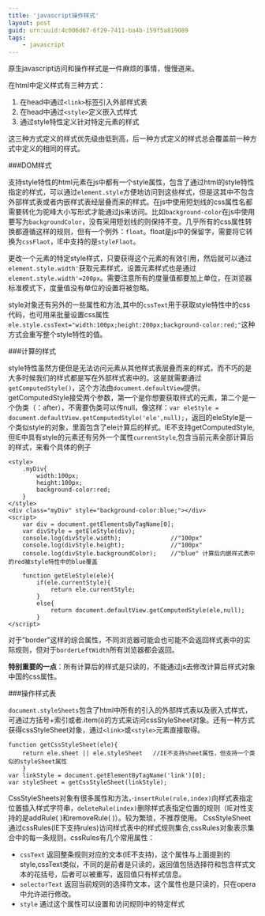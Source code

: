 ```yaml
---
title: 'javascript操作样式'
layout: post
guid: urn:uuid:4c006d67-6f29-7411-ba4b-159f5a819089
tags:
    - javascript
---
```

原生javascript访问和操作样式是一件麻烦的事情，慢慢道来。

在html中定义样式有三种方式：

 1. 在head中通过`<link>`标签引入外部样式表
 2. 在head中通过`<style>`定义嵌入式样式
 3. 通过style特性定义针对特定元素的样式

这三种方式定义的样式优先级由低到高，后一种方式定义的样式总会覆盖前一种方式中定义的相同的样式。

###DOM样式

支持style特性的html元素在js中都有一个style属性，包含了通过html的style特性指定的样式，可以通过`element.style`方便地访问到这些样式，但是这其中不包含外部样式表或者内嵌样式表经层叠而来的样式。在js中使用短划线的css属性名都需要转化为驼峰大小写形式才能通过js来访问。比如`background-color`在js中使用要写为`backgroundColor`，没有采用短划线的则保持不变。几乎所有的css属性转换都遵循这样的规则，但有一个例外：`float`。float是js中的保留字，需要将它转换为`cssFlaot`，IE中支持的是`styleFlaot`。

更改一个元素的特定style样式，只要获得这个元素的有效引用，然后就可以通过`element.style.width'`获取元素样式，设置元素样式也是通过`element.style.width'=200px`。需要注意所有的度量值都要加上单位，在浏览器标准模式下，度量值没有单位的设置将被忽略。

style对象还有另外的一些属性和方法,其中的`cssText`用于获取style特性中的css代码，也可用来批量设置css属性 `ele.style.cssText="width:100px;height:200px;background-color:red;"`这种方式会重写整个style特性的值。

###计算的样式

style特性虽然方便但是无法访问元素从其他样式表层叠而来的样式，而不巧的是大多时候我们的样式都是写在外部样式表中的。这是就需要通过`getComputedStyle()`，这个方法由`document.defaultView`提供。getComputedStyle接受两个参数，第一个是你想要获取样式的元素，第二个是一个伪类（：after），不需要伪类可以传null，像这样：`var eleStyle = document.defaultView.getComputedStyle('ele',null);`，返回的eleStyle是一个类似style的对象，里面包含了ele计算后的样式。IE不支持getComputedStyle,但IE中具有style的元素还有另外一个属性`currentStyle`,包含当前元素全部计算后的样式，来看个具体的例子

    
	<style>
	    .myDiv{
	        width:100px;
	        height:100px;
	        background-color:red;
	    }
	</style>
	<div class="myDiv" style="background-color:blue;"></div>
	<script>
	    var div = document.getElementsByTagName[0];
	    var divStyle = getEleStyle(div);
	    console.log(divStyle.width);              //"100px"
	    console.log(divStyle.height);             //"100px"
	    console.log(divStyle.backgroundColor);    //"blue" 计算后内嵌样式表中的red被style特性中的blue覆盖
	
	    function getEleStyle(ele){
	        if(ele.currentStyle){
	            return ele.currentStyle;
	        }
	        else{
	            return document.defaultView.getComputedStyle(ele,null);
	        }
	</script>

对于"border"这样的综合属性，不同浏览器可能会也可能不会返回样式表中的实际规则，但对于`borderLeftWidth`所有浏览器都会返回。

**特别重要的一点**：所有计算后的样式是只读的，不能通过js去修改计算后样式对象中国的css属性。

###操作样式表

`document.styleSheets`包含了html中所有的引入的外部样式表以及嵌入式样式，可通过方括号+索引或者.item(i)的方式来访问cssStyleSheet对象。还有一种方式获得cssStyleSheet对象，通过`<link>`或`<style>`元素直接取得。
	
	function getCssStyleSheet(ele){
	    return ele.sheet || ele.styleSheet   //IE不支持sheet属性，但支持一个类似的styleSheet属性
	    }
	var linkStyle = document.getElementByTagName('link')[0];
	var styleSheet = getCssStyleSheet(linkStyle);  

CssStyleSheets对象有很多属性和方法，·`insertRule(rule,index)`向样式表指定位置插入样式字符串，`deleteRule(index)`删除样式表指定位置的规则（IE对性支持的是addRule( )和removeRule( )）。较为繁琐，不推荐使用。
CssStyleSheet通过cssRules(IE下支持rules)访问样式表中的样式规则集合,cssRules对象表示集合中的每一条规则。cssRules有几个常用属性：

 - `cssText` 返回整条规则对应的文本(IE不支持)，这个属性与上面提到的style,cssText类似，不同的是前者是只读的，返回值包括选择符和包含样式文本的花括号，后者可以被重写，返回值只有样式信息。
 - `selectorText` 返回当前规则的选择符文本，这个属性也是只读的，只在opera中允许进行修改。
 - `style` 通过这个属性可以设置和访问规则中的特定样式

          

          
